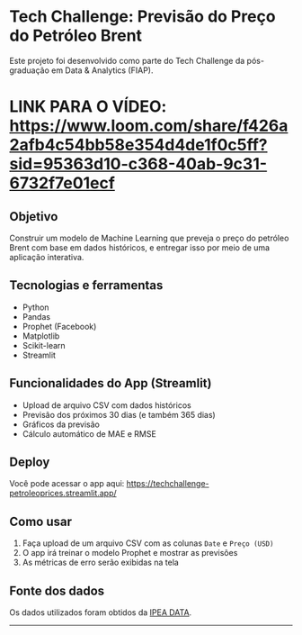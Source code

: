 
# Tech Challenge: Previsão do Preço do Petróleo Brent 

Este projeto foi desenvolvido como parte do Tech Challenge da pós-graduação em Data & Analytics (FIAP).

# LINK PARA O VÍDEO: https://www.loom.com/share/f426a2afb4c54bb58e354d4de1f0c5ff?sid=95363d10-c368-40ab-9c31-6732f7e01ecf

##  Objetivo
Construir um modelo de Machine Learning que preveja o preço do petróleo Brent com base em dados históricos, e entregar isso por meio de uma aplicação interativa.

##  Tecnologias e ferramentas
- Python
- Pandas
- Prophet (Facebook)
- Matplotlib
- Scikit-learn
- Streamlit

##  Funcionalidades do App (Streamlit)
- Upload de arquivo CSV com dados históricos
- Previsão dos próximos 30 dias (e também 365 dias)
- Gráficos da previsão
- Cálculo automático de MAE e RMSE

##  Deploy
Você pode acessar o app aqui: https://techchallenge-petroleoprices.streamlit.app/

##  Como usar
1. Faça upload de um arquivo CSV com as colunas `Date` e `Preço (USD)`
2. O app irá treinar o modelo Prophet e mostrar as previsões
3. As métricas de erro serão exibidas na tela

## Fonte dos dados
Os dados utilizados foram obtidos da [IPEA DATA](http://www.ipeadata.gov.br/ExibeSerie.aspx?module=m&serid=1650971490&oper=view).

---

